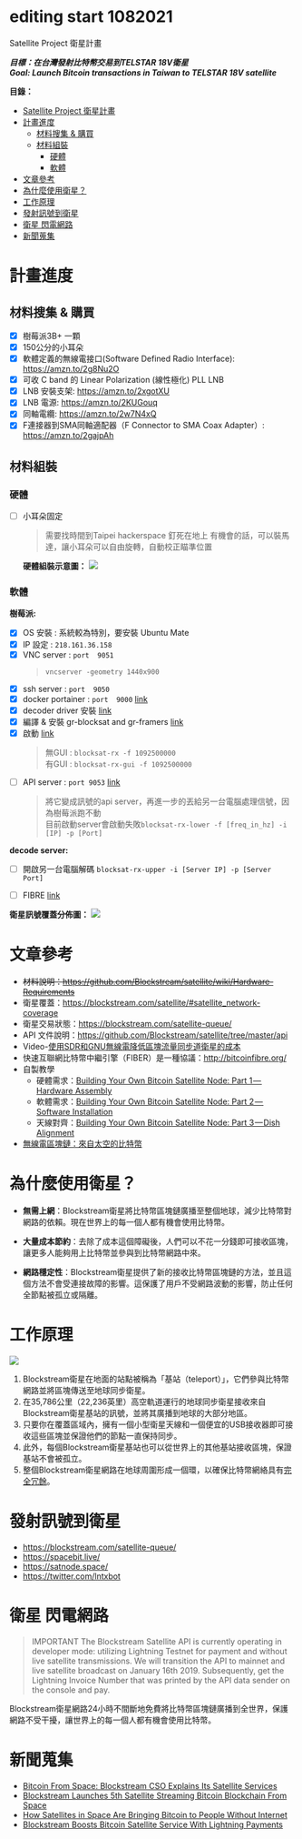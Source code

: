 # editing start 1082021 
Satellite Project 衛星計畫

***目標：在台灣發射比特幣交易到TELSTAR 18V衛星***    
***Goal: Launch Bitcoin transactions in Taiwan to TELSTAR 18V satellite***

**目錄：**
- [Satellite Project 衛星計畫](#satellite-project-%e8%a1%9b%e6%98%9f%e8%a8%88%e7%95%ab)
- [計畫進度](#%e8%a8%88%e7%95%ab%e9%80%b2%e5%ba%a6)
  - [材料搜集 & 購買](#%e6%9d%90%e6%96%99%e6%90%9c%e9%9b%86--%e8%b3%bc%e8%b2%b7)
  - [材料組裝](#%e6%9d%90%e6%96%99%e7%b5%84%e8%a3%9d)
    - [硬體](#%e7%a1%ac%e9%ab%94)
    - [軟體](#%e8%bb%9f%e9%ab%94)
- [文章參考](#%e6%96%87%e7%ab%a0%e5%8f%83%e8%80%83)
- [為什麼使用衛星？](#%e7%82%ba%e4%bb%80%e9%ba%bc%e4%bd%bf%e7%94%a8%e8%a1%9b%e6%98%9f)
- [工作原理](#%e5%b7%a5%e4%bd%9c%e5%8e%9f%e7%90%86)
- [發射訊號到衛星](#%e7%99%bc%e5%b0%84%e8%a8%8a%e8%99%9f%e5%88%b0%e8%a1%9b%e6%98%9f)
- [衛星 閃電網路](#%e8%a1%9b%e6%98%9f-%e9%96%83%e9%9b%bb%e7%b6%b2%e8%b7%af)
- [新聞蒐集](#%e6%96%b0%e8%81%9e%e8%92%90%e9%9b%86)

# 計畫進度

## 材料搜集 & 購買
- [x] 樹莓派3B+ 一顆
- [x] 150公分的小耳朵
- [x] 軟體定義的無線電接口(Software Defined Radio Interface): https://amzn.to/2g8Nu2O
- [x] 可收 C band 的 Linear Polarization (線性極化) PLL LNB
- [x] LNB 安裝支架: https://amzn.to/2xgotXU
- [x] LNB 電源: https://amzn.to/2KUGouq
- [x] 同軸電纜: https://amzn.to/2w7N4xQ
- [x] F連接器到SMA同軸適配器（F Connector to SMA Coax Adapter）: https://amzn.to/2gajpAh
## 材料組裝
### 硬體
- [ ] 小耳朵固定
    > 需要找時間到Taipei hackerspace 釘死在地上
    有機會的話，可以裝馬達，讓小耳朵可以自由旋轉，自動校正瞄準位置

    **硬體組裝示意圖：**
    ![](https://raw.githubusercontent.com/wiki/Blockstream/satellite/img/hardware_connections.png)
### 軟體
**樹莓派:**
  - [x] OS 安裝 : 系統較為特別，要安裝 Ubuntu Mate
  - [x] IP 設定 : `218.161.36.158`
  - [x] VNC server : `port  9051`
    > `vncserver -geometry 1440x900`
  - [x] ssh server : `port  9050`
  - [x] docker portainer : `port  9000` [link](https://www.portainer.io/installation/)
- [x] decoder driver 安裝 [link](https://www.nooelec.com/store/qs)
- [x] 編譯 & 安裝 gr-blocksat and gr-framers [link](https://github.com/Blockstream/satellite#from-source)
- [x] 啟動 [link](https://github.com/Blockstream/satellite#5-compute-the-receiver-frequency)
    > 無GUI : `blocksat-rx -f 1092500000`    
    > 有GUI : `blocksat-rx-gui -f 1092500000`
- [ ] API server : `port 9053` [link](https://github.com/Blockstream/satellite#split-receiver-mode)
    > 將它變成訊號的api server，再進一步的丟給另一台電腦處理信號，因為樹莓派跑不動    
    > 目前啟動server會啟動失敗`blocksat-rx-lower -f [freq_in_hz] -i [IP] -p [Port]`

**decode server:**
- [ ] 開啟另一台電腦解碼 `blocksat-rx-upper -i [Server IP] -p [Server Port]`
    
- [ ] FIBRE [link](http://bitcoinfibre.org/)



**衛星訊號覆蓋分佈圖：**
![](https://i.ibb.co/qWVt7Kb/Screenshot-from-2019-06-17-14-15-42.png)

# 文章參考

* ~~材料說明：https://github.com/Blockstream/satellite/wiki/Hardware-Requirements~~
* 衛星覆蓋：https://blockstream.com/satellite/#satellite_network-coverage
* 衛星交易狀態：https://blockstream.com/satellite-queue/
* API 文件說明：https://github.com/Blockstream/satellite/tree/master/api
* Video-[使用SDR和GNU無線電降低區塊流量同步道衛星的成本](https://www.youtube.com/watch?v=o1N6zjOgmFA&t=158s)
* 快速互聯網比特幣中繼引擎（FIBER）是一種協議：http://bitcoinfibre.org/
* 自製教學
  * 硬體需求：[Building Your Own Bitcoin Satellite Node: Part 1 — Hardware Assembly](/article/building-your-own-bitcoin-satellite-node-part1.md)
  * 軟體需求：[Building Your Own Bitcoin Satellite Node: Part 2 — Software Installation](/article/building-your-own-bitcoin-satellite-node-part2.md)
  * 天線對齊：[Building Your Own Bitcoin Satellite Node: Part 3 — Dish Alignment](/article/building-your-own-bitcoin-satellite-node-part3.md)
* [無線電區塊鏈：來自太空的比特幣](https://hackaday.com/2019/04/02/radio-free-blockchain-bitcoin-from-space/)



# 為什麼使用衛星？

* **無需上網**：Blockstream衛星將比特幣區塊鏈廣播至整個地球，減少比特幣對網路的依賴。現在世界上的每一個人都有機會使用比特幣。

* **大量成本節約**：去除了成本這個障礙後，人們可以不花一分錢即可接收區塊，讓更多人能夠用上比特幣並參與到比特幣網路中來。

* **網路穩定性**：Blockstream衛星提供了新的接收比特幣區塊鏈的方法，並且這個方法不會受連接故障的影響。這保護了用戶不受網路波動的影響，防止任何全節點被孤立或隔離。

# 工作原理

![](https://github.com/Blockstream/satellite/raw/master/doc/api_architecture.png?raw=true)

1. Blockstream衛星在地面的站點被稱為「基站（teleport）」，它們參與比特幣網路並將區塊傳送至地球同步衛星。
2. 在35,786公里（22,236英里）高空軌道運行的地球同步衛星接收來自Blockstream衛星基站的訊號，並將其廣播到地球的大部分地區。
3. 只要你在覆蓋區域內，擁有一個小型衛星天線和一個便宜的USB接收器即可接收這些區塊並保證他們的節點一直保持同步。
4. 此外，每個Blockstream衛星基站也可以從世界上的其他基站接收區塊，保證基站不會被孤立。
5. 整個Blockstream衛星網路在地球周圍形成一個環，以確保比特幣網絡具有[完全冗餘](https://zh.wikipedia.org/wiki/%E5%86%97%E9%A4%98)。

# 發射訊號到衛星

* https://blockstream.com/satellite-queue/
* https://spacebit.live/
* https://satnode.space/
* https://twitter.com/lntxbot

# 衛星 閃電網路

> IMPORTANT The Blockstream Satellite API is currently operating in developer mode: utilizing Lightning Testnet for payment and without live satellite transmissions. We will transition the API to mainnet and live satellite broadcast on January 16th 2019.
> Subsequently, get the Lightning Invoice Number that was printed by the API data sender on the console and pay.

Blockstream衛星網路24小時不間斷地免費將比特幣區塊鏈廣播到全世界，保護網路不受干擾，讓世界上的每一個人都有機會使用比特幣。

# 新聞蒐集

* [Bitcoin From Space: Blockstream CSO Explains Its Satellite Services](https://cointelegraph.com/news/bitcoin-from-space-blockstream-cso-explains-its-satellite-services)
* [Blockstream Launches 5th Satellite Streaming Bitcoin Blockchain From Space](https://cointelegraph.com/news/blockstream-launches-5th-satellite-streaming-bitcoin-blockchain-from-space)
* [How Satellites in Space Are Bringing Bitcoin to People Without Internet](https://blockexplorer.com/news/satellites-bring-bitcoin-to-people-without-internet/)
* [Blockstream Boosts Bitcoin Satellite Service With Lightning Payments](https://www.coindesk.com/blockstream-boosts-bitcoin-satellite-service-with-lightning-payments)
